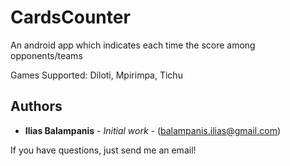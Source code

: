 # CardsCounter

An android app which indicates each time the score among opponents/teams

Games Supported: Diloti, Mpirimpa, Tichu

## Authors

* **Ilias Balampanis** - *Initial work* - (balampanis.ilias@gmail.com)

If you have questions, just send me an email!

